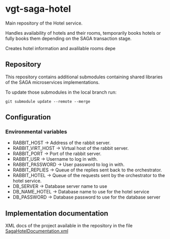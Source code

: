 # vgt-saga-hotel

Main repository of the Hotel service.

Handles availability of hotels and their rooms,
temporarily books hotels or fully books them depending on the SAGA transaction stage.

Creates hotel information and avalilable rooms depe

## Repository

This repository contains additional submodules containing shared libraries of the SAGA microservices implementations.

To update those submodules in the local branch run:

    git submodule update --remote --merge

## Configuration

### Environmental variables

- RABBIT_HOST -> Address of the rabbit server.
- RABBIT_VIRT_HOST -> Virtual host of the rabbit server.
- RABBIT_PORT -> Port of the rabbit server.
- RABBIT_USR -> Username to log in with.
- RABBIT_PASSWORD -> User password to log in with.
- RABBIT_REPLIES -> Queue of the replies sent back to the orchestrator.
- RABBIT_HOTEL -> Queue of the requests sent by the orchestrator to the hotel service.
- DB_SERVER -> Database server name to use
- DB_NAME_HOTEL -> Database name to use for the hotel service
- DB_PASSWORD -> Database password to use for the database server

## Implementation documentation
XML docs of the project available in the repository in the
file [SagaHotelDocumentation.xml](SagaHotelDocumentation.xml)
